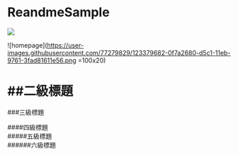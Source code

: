 # ReandmeSample
[![](https://play.google.com/intl/en_us/badges/images/generic/en_badge_web_generic.png?hl=zh-tw)](https://play.google.com/store/apps/details?id=com.sean.green)

![homepage](https://user-images.githubusercontent.com/77279829/123379682-0f7a2680-d5c1-11eb-9761-3fad81611e56.png =100x20)





##二級標題
====
###三級標題  

####四級標題  
#####五級標題  
######六級標題  

